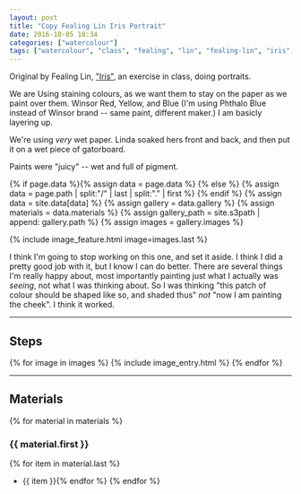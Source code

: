 ```yaml
---
layout: post
title: "Copy Fealing Lin Iris Portrait"
date: 2016-10-05 18:34
categories: ["watercolour"]
tags: ["watercolour", "class", "fealing", "lin", "fealing-lin", "iris", "copy"]
---
```


Original by Fealing Lin,
["Iris"](http://www.fealingwatercolor.com/large-view/People/266564-2-0-21812/Painting/Portrait.html), an exercise in class, doing portraits.

We are Using staining colours, as we want them to stay on the paper as we
paint over them. Winsor Red, Yellow, and Blue (I'm using Phthalo Blue
instead of Winsor brand -- same paint, different maker.) I am basicly
layering up.

We're using *very* wet paper. Linda soaked hers front and back, and then
put it on a wet piece of gatorboard.

Paints were "juicy" -- wet and full of pigment.

{% if page.data %}{% assign data = page.data %}
{% else %}
{% assign data = page.path | split:"/" | last | split:"." | first %}
{% endif %}
{% assign data = site.data[data] %}
{% assign gallery = data.gallery %}
{% assign materials = data.materials %}
{% assign gallery_path = site.s3path | append: gallery.path %}
{% assign images = gallery.images %}

{% include image_feature.html image=images.last %}

I think I'm going to stop working on this one, and set it aside. I
think I did a pretty good job with it, but I know I can do
better. There are several things I'm really happy about, most
importantly painting just what I actually was *seeing*, not what I
was thinking about. So I was thinking "this patch of colour should
be shaped like so, and shaded thus" *not* "now I am painting the
cheek". I think it worked.



*******

## Steps

{% for image in images %}
{% include image_entry.html %}
{% endfor %}

*******

## Materials
{% for material in materials %}
### {{ material.first }}
{% for item in material.last %}
* {{ item }}{% endfor %}
{% endfor %}
